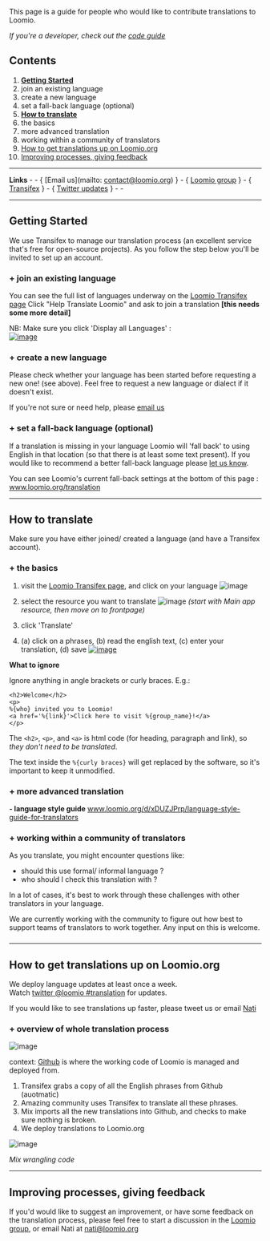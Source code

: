 This page is a guide for people who would like to contribute translations to Loomio.

_If you're a developer, check out the [code guide](https://github.com/loomio/loomio/wiki/Translation-for-Developers)_

## Contents

1. [**Getting Started**](https://github.com/loomio/loomio/wiki/Translation#getting-started)
  1. join an existing language
  2. create a new language
  3. set a fall-back language (optional) 
2. [**How to translate**](https://github.com/loomio/loomio/wiki/Translation#how-to-translate)
  1. the basics
  2. more advanced translation
  3. working within a community of translators
3. [How to get translations up on Loomio.org](https://github.com/loomio/loomio/wiki/Translation#how-to-get-translations-up-on-loomioorg)
4. [Improving processes, giving feedback](https://github.com/loomio/loomio/wiki/Translation#improving-processes-giving-feedback)

---

**Links** - - {
[Email us](mailto: contact@loomio.org) } - {
[Loomio group](https://www.loomio.org/g/cpaM3Hsv/loomio-community-translation) } - {
[Transifex](https://www.transifex.com/projects/p/loomio-1/)  } - { 
[Twitter updates](https://twitter.com/search?f=realtime&q=%40loomio%20%23translation) } - -

---

## Getting Started

We use Transifex to manage our translation process (an excellent service that's free for open-source projects). As you follow the step below you'll be invited to set up an account.  

### + join an existing language

You can see the full list of languages underway on the [Loomio Transifex page](https://www.transifex.com/projects/p/loomio-1/)
Click "Help Translate Loomio" and ask to join a translation **[this needs some more detail]**

NB: Make sure you click 'Display all Languages' :  
[![image](https://cloud.githubusercontent.com/assets/2665886/4144368/73d5762a-33de-11e4-9c47-56838886b741.png)](https://www.transifex.com/projects/p/loomio-1/)


### + create a new language

Please check whether your language has been started before requesting a new one! (see above). 
Feel free to request a new language or dialect if it doesn't exist. 

If you're not sure or need help, please [email us](mailto:nati@loomio.org)


### + set a fall-back language (optional)

If a translation is missing in your language Loomio will 'fall back' to using English in that location (so that there is at least some text present).
If you would like to recommend a better fall-back language please [let us know](mailto:nati@loomio.org).

You can see Loomio's current fall-back settings at the bottom of this page : www.loomio.org/translation 


***

## How to translate 

Make sure you have either joined/ created a language (and have a Transifex account).

### + the basics

1. visit the [Loomio Transifex page](https://www.transifex.com/projects/p/loomio-1/), and click on your language
![image](https://cloud.githubusercontent.com/assets/2665886/4144134/84c438c2-33d9-11e4-9267-91e429e50409.png)

2. select the resource you want to translate
![image](https://cloud.githubusercontent.com/assets/2665886/4144159/08dd77f4-33da-11e4-8c49-7c7214865f7e.png)
 _(start with Main app resource, then move on to frontpage)_

3. click 'Translate'

4. (a) click on a phrases, 
(b) read the english text, 
(c) enter your translation, 
(d) save
[![image](https://cloud.githubusercontent.com/assets/2665886/4144302/df681dd6-33dc-11e4-9ff6-a6589c630631.png)](https://cloud.githubusercontent.com/assets/2665886/4144302/df681dd6-33dc-11e4-9ff6-a6589c630631.png)

**What to ignore**

Ignore anything in angle brackets or curly braces. E.g.:
```
<h2>Welcome</h2>
<p>
%{who} invited you to Loomio! 
<a href='%{link}'>Click here to visit %{group_name}!</a>
</p>
```

The `<h2>`, `<p>`, and `<a>` is html code (for heading, paragraph and link), so *they don't need to be translated*.

The text inside the `%{curly braces}` will get replaced by the software, so it's important to keep it unmodified.

### + more advanced translation

**- language style guide**
www.loomio.org/d/xDUZJPrp/language-style-guide-for-translators


### + working within a community of translators

As you translate, you might encounter questions like:
- should this use formal/ informal language ?
- who should I check this translation with ? 

In a lot of cases, it's best to work through these challenges with other translators in your language.

We are currently working with the community to figure out how best to support teams of translators to work together. Any input on this is welcome.
 
###

***

## How to get translations up on Loomio.org 

We deploy language updates at least once a week. <br/>
Watch [twitter @loomio #translation](https://twitter.com/search?f=realtime&q=%40loomio%20%23translation) for updates.

If you would like to see translations up faster, please tweet us or email [Nati](mailto:nati@loomio.org)

### + overview of whole translation process

![image](https://cloud.githubusercontent.com/assets/2665886/4211018/ab080ed2-387f-11e4-93f4-f53f673bad50.png)

context: [Github](https://github.com/loomio/loomio) is where the working code of Loomio is managed and deployed from.
 
1. Transifex grabs a copy of all the English phrases from Github (auotmatic)
2. Amazing community uses Transifex to translate all these phrases.
3. Mix imports all the new translations into Github, and checks to make sure nothing is broken.
4. We deploy translations to Loomio.org


![image](https://cloud.githubusercontent.com/assets/2665886/4201265/5b931404-381c-11e4-93ce-85339dd6761d.png)

*Mix wrangling code*



***

## Improving processes, giving feedback

If you'd would like to suggest an improvement, or have some feedback on the translation process, please feel free to start a discussion in the [Loomio group](https://www.loomio.org/g/cpaM3Hsv/loomio-community-translation), or email Nati at nati@loomio.org  
